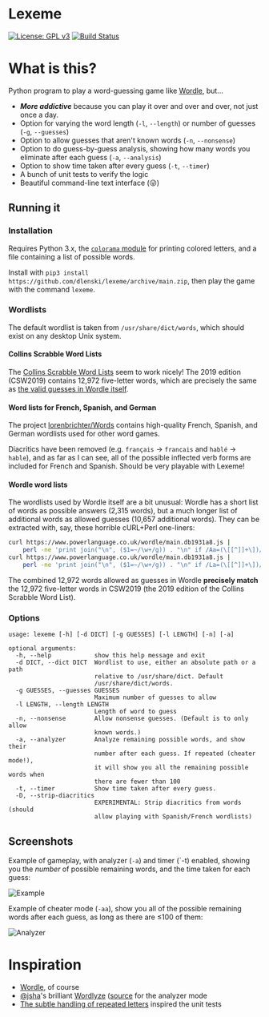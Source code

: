 # Lexeme

[![License: GPL v3](https://img.shields.io/badge/License-GPL%20v3-blue.svg)](https://www.gnu.org/licenses/gpl-3.0)
[![Build Status](https://github.com/dlenski/lexeme/workflows/build_and_test/badge.svg)](https://github.com/dlenski/lexeme/actions/workflows/build_and_test.yml)

# What is this?

Python program to play a word-guessing game like
[Wordle](https://www.powerlanguage.co.uk/wordle), but…

- ***More addictive*** because you can play it over and over and over, not just once a day.
- Option for varying the word length (`-l`, `--length`) or number of guesses (`-g`, `--guesses`)
- Option to allow guesses that aren't known words (`-n`, `--nonsense`)
- Option to do guess-by-guess analysis, showing how many words you eliminate after each guess (`-a`, `--analysis`)
- Option to show time taken after every guess (`-t`, `--timer`)
- A bunch of unit tests to verify the logic
- Beautiful command-line text interface (😜)

## Running it

### Installation

Requires Python 3.x, the [`colorama` module](https://pypi.org/project/colorama)
for printing colored letters, and a file containing a list of possible
words.

Install with `pip3 install https://github.com/dlenski/lexeme/archive/main.zip`, then play the game with the command `lexeme`.

### Wordlists

The default wordlist is taken from `/usr/share/dict/words`, which
should exist on any desktop Unix system.

#### Collins Scrabble Word Lists

The [Collins Scrabble Word Lists](https://boardgames.stackexchange.com/questions/38366/latest-collins-scrabble-words-list-in-text-file)
seem to work nicely! The 2019 edition (CSW2019) contains 12,972 five-letter words,
which are precisely the same as [the valid guesses in Wordle itself](#wordle-word-lists).

#### Word lists for French, Spanish, and German

The project [lorenbrichter/Words](https://github.com/lorenbrichter/Words/tree/master/Words)
contains high-quality French, Spanish, and German wordlists used for other
word games.

Diacritics have been removed (e.g. `français` → `francais` and `hablé` → `hable`),
and as far as I can see, all of the possible inflected verb forms are included
for French and Spanish. Should be very playable with Lexeme!

#### Wordle word lists

The wordlists used by Wordle itself are a bit unusual: Wordle has a short
list of words as possible answers (2,315 words), but a much longer list of
additional words as allowed guesses (10,657 additional words). They can be
extracted with, say, these horrible cURL+Perl one-liners:

```sh
curl https://www.powerlanguage.co.uk/wordle/main.db1931a8.js |
    perl -ne 'print join("\n", ($1=~/\w+/g)) . "\n" if /Aa=(\[[^]]+\])/' > wordle_possible_answers.txt
curl https://www.powerlanguage.co.uk/wordle/main.db1931a8.js |
    perl -ne 'print join("\n", ($1=~/\w+/g)) . "\n" if /La=(\[[^]]+\])/' | cat wordle_possible_answers.txt - > wordle_allowed_guesses.txt
```

The combined 12,972 words allowed as guesses in Wordle **precisely
match** the 12,972 five-letter words in CSW2019 (the 2019 edition of
the Collins Scrabble Word List).


### Options

```
usage: lexeme [-h] [-d DICT] [-g GUESSES] [-l LENGTH] [-n] [-a]

optional arguments:
  -h, --help            show this help message and exit
  -d DICT, --dict DICT  Wordlist to use, either an absolute path or a path
                        relative to /usr/share/dict. Default
                        /usr/share/dict/words.
  -g GUESSES, --guesses GUESSES
                        Maximum number of guesses to allow
  -l LENGTH, --length LENGTH
                        Length of word to guess
  -n, --nonsense        Allow nonsense guesses. (Default is to only allow
                        known words.)
  -a, --analyzer        Analyze remaining possible words, and show their
                        number after each guess. If repeated (cheater mode!),
                        it will show you all the remaining possible words when
                        there are fewer than 100
  -t, --timer           Show time taken after every guess.
  -D, --strip-diacritics
                        EXPERIMENTAL: Strip diacritics from words (should
                        allow playing with Spanish/French wordlists)
```

## Screenshots

Example of gameplay, with analyzer (`-a`) and timer (`-t) enabled,
showing you the _number_ of possible remaining words, and the time taken
for each guess:

![Example](example.png)

Example of cheater mode (`-aa`), show you all of the possible remaining words
after each guess, as long as there are ≤100 of them:

![Analyzer](cheater.png)

# Inspiration

- [Wordle](https://www.powerlanguage.co.uk/wordle), of course
- [@jsha](https://github.com/jsha)'s brilliant [Wordlyze](https://wordlyze.crud.net) ([source](https://github.com/jsha/learnrust/blob/master/wordle/src/main.rs) for the analyzer mode
- [The subtle handling of repeated letters](https://twitter.com/moxfyre/status/1477320939520020484) inspired the unit tests
